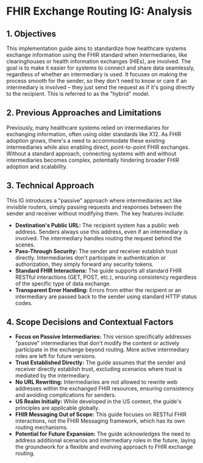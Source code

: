 # FHIR Exchange Routing IG: Analysis

## 1. Objectives

This implementation guide aims to standardize how healthcare systems exchange information using the FHIR standard when intermediaries, like clearinghouses or health information exchanges (HIEs), are involved. The goal is to make it easier for systems to connect and share data seamlessly, regardless of whether an intermediary is used. It focuses on making the process smooth for the sender, so they don't need to know or care if an intermediary is involved – they just send the request as if it's going directly to the recipient. This is referred to as the "hybrid" model.

## 2. Previous Approaches and Limitations

Previously, many healthcare systems relied on intermediaries for exchanging information, often using older standards like X12. As FHIR adoption grows, there's a need to accommodate these existing intermediaries while also enabling direct, point-to-point FHIR exchanges. Without a standard approach, connecting systems with and without intermediaries becomes complex, potentially hindering broader FHIR adoption and scalability.

## 3. Technical Approach

This IG introduces a "passive" approach where intermediaries act like invisible routers, simply passing requests and responses between the sender and receiver without modifying them. The key features include:

- **Destination's Public URL:** The recipient system has a public web address. Senders always use this address, even if an intermediary is involved. The intermediary handles routing the request behind the scenes.
- **Pass-Through Security:** The sender and receiver establish trust directly. Intermediaries don't participate in authentication or authorization, they simply forward any security tokens.
- **Standard FHIR Interactions:** The guide supports all standard FHIR RESTful interactions (GET, POST, etc.), ensuring consistency regardless of the specific type of data exchange.
- **Transparent Error Handling:** Errors from either the recipient or an intermediary are passed back to the sender using standard HTTP status codes.

## 4. Scope Decisions and Contextual Factors

- **Focus on Passive Intermediaries:** This version specifically addresses "passive" intermediaries that don't modify the content or actively participate in the exchange beyond routing. More active intermediary roles are left for future versions.
- **Trust Established Directly:** The guide assumes that the sender and receiver directly establish trust, excluding scenarios where trust is mediated by the intermediary.
- **No URL Rewriting:** Intermediaries are not allowed to rewrite web addresses within the exchanged FHIR resources, ensuring consistency and avoiding complications for senders.
- **US Realm Initially:** While developed in the US context, the guide's principles are applicable globally.
- **FHIR Messaging Out of Scope:** This guide focuses on RESTful FHIR interactions, not the FHIR Messaging framework, which has its own routing mechanisms.
- **Potential for Future Expansion:** The guide acknowledges the need to address additional scenarios and intermediary roles in the future, laying the groundwork for a flexible and evolving approach to FHIR exchange routing. 
